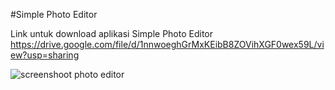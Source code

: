 #Simple Photo Editor

Link untuk download aplikasi Simple Photo Editor https://drive.google.com/file/d/1nnwoeghGrMxKEibB8ZOVihXGF0wex59L/view?usp=sharing

![screenshoot photo editor](https://github.com/user-attachments/assets/4bf63d23-3267-4943-82b2-b2970f7838df)
